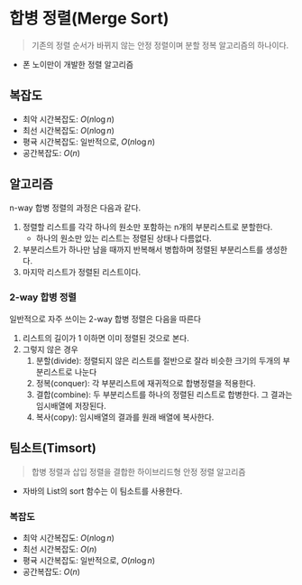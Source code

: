 # 합병 정렬(Merge Sort)

> 기존의 정렬 순서가 바뀌지 않는 안정 정렬이며 분할 정복 알고리즘의 하나이다.

- 폰 노이만이 개발한 정렬 알고리즘

## 복잡도
- 최악 시간복잡도: $O(n \log n)$
- 최선 시간복잡도: $O(n \log n)$
- 평귝 시간복잡도: 일반적으로, $O(n \log n)$
- 공간복잡도: $O(n)$

## 알고리즘
n-way 합병 정렬의 과정은 다음과 같다.
1. 정렬할 리스트를 각각 하나의 원소만 포함하는 n개의 부분리스트로 분할한다.
    - 하나의 원소만 있는 리스트는 정렬된 상태나 다름없다.
2. 부분리스트가 하나만 남을 때까지 반복해서 병합하며 정렬된 부분리스트를 생성한다.
3. 마지막 리스트가 정렬된 리스트이다.

### 2-way 합병 정렬
일반적으로 자주 쓰이는 2-way 합병 정렬은 다음을 따른다
1. 리스트의 길이가 1 이하면 이미 정렬된 것으로 본다.
2. 그렇지 않은 경우
   1. 분할(divide): 정렬되지 않은 리스트를 절반으로 잘라 비슷한 크기의 두개의 부분리스트로 나눈다
   2. 정복(conquer): 각 부분리스트에 재귀적으로 합병정렬을 적용한다.
   3. 결합(combine): 두 부분리스트를 하나의 정렬된 리스트로 합병한다. 그 결과는 임시배열에 저장된다.
   4. 복사(copy): 임시배열의 결과를 원래 배열에 복사한다.

## 팀소트(Timsort)
> 합병 정렬과 삽입 정렬을 결합한 하이브리드형 안정 정렬 알고리즘

- 자바의 List의 sort 함수는 이 팀소트를 사용한다.

### 복잡도
- 최악 시간복잡도: $O(n \log n)$
- 최선 시간복잡도: $O(n)$
- 평귝 시간복잡도: 일반적으로, $O(n \log n)$
- 공간복잡도: $O(n)$
